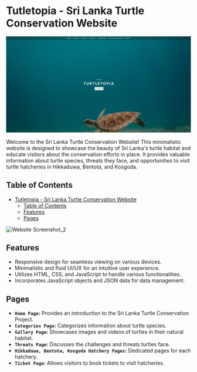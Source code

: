 # Tutletopia - Sri Lanka Turtle Conservation Website

![Website Screenshot](/thumbnails/thumb_trtle.png)

Welcome to the Sri Lanka Turtle Conservation Website! This minimalistic website is designed to showcase the beauty of Sri Lanka's turtle habitat and educate visitors about the conservation efforts in place. It provides valuable information about turtle species, threats they face, and opportunities to visit turtle hatcheries in Hikkaduwa, Bentota, and Kosgoda.

## Table of Contents

- [Tutletopia - Sri Lanka Turtle Conservation Website](#tutletopia---sri-lanka-turtle-conservation-website)
  - [Table of Contents](#table-of-contents)
  - [Features](#features)
  - [Pages](#pages)

![Website Screenshot_2](/thumbnails/thumb_trtle_2.png)

## Features

- Responsive design for seamless viewing on various devices.
- Minimalistic and fluid UI/UX for an intuitive user experience.
- Utilizes HTML, CSS, and JavaScript to handle various functionalities.
- Incorporates JavaScript objects and JSON data for data management.

## Pages

- **`Home Page`:** Provides an introduction to the Sri Lanka Turtle Conservation Project.
- **`Categories Page`:** Categorizes information about turtle species.
- **`Gallery Page`:** Showcases images and videos of turtles in their natural habitat.
- **`Threats Page`:** Discusses the challenges and threats turtles face.
- **`Hikkaduwa, Bentota, Kosgoda Hatchery Pages`:** Dedicated pages for each hatchery.
- **`Ticket Page`:** Allows visitors to book tickets to visit hatcheries.